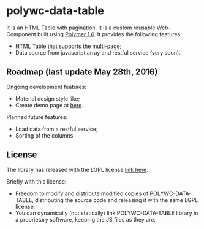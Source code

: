 # polywc-data-table

It is an HTML Table with pagination. It is a custom reusable Web-Component built using [Polymer 1.0](https://www.polymer-project.org/1.0/). It provides the following features:

 - HTML Table that supports the multi-page;
 - Data source from javascript array and restful service (very soon). 

## Roadmap (last update May 28th, 2016)

Ongoing development features:

 - Material design style like;
 - Create demo page at [here](http://donpir.github.io/polywc-data-table).

Planned future features:

 - Load data from a restful service;
 - Sorting of the columns.
 
## License 

The library has released with the LGPL license [link here](http://www.gnu.org/licenses/lgpl.html).

Briefly with this license:
 
 - Freedom to modify and distribute modified copies of POLYWC-DATA-TABLE, distributing the source code and releasing it with the same LGPL license;
 - You can dynamically (not statically) link POLYWC-DATA-TABLE library in a proprietary software, keeping the JS files as they are.


